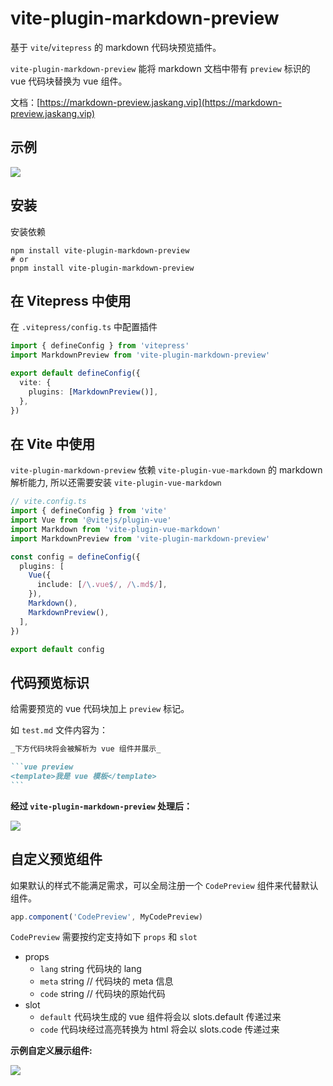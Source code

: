 # vite-plugin-markdown-preview

基于 `vite`/`vitepress` 的 markdown 代码块预览插件。

`vite-plugin-markdown-preview` 能将 markdown 文档中带有 `preview` 标识的 vue 代码块替换为 vue 组件。

文档：[https://markdown-preview.jaskang.vip](https://markdown-preview.jaskang.vip)

## 示例

![](https://markdown-preview.jaskang.vip/1.png)

## 安装

安装依赖

```shell
npm install vite-plugin-markdown-preview
# or
pnpm install vite-plugin-markdown-preview
```

## 在 Vitepress 中使用

在 `.vitepress/config.ts` 中配置插件

```ts
import { defineConfig } from 'vitepress'
import MarkdownPreview from 'vite-plugin-markdown-preview'

export default defineConfig({
  vite: {
    plugins: [MarkdownPreview()],
  },
})
```

## 在 Vite 中使用

`vite-plugin-markdown-preview` 依赖 `vite-plugin-vue-markdown` 的 markdown 解析能力, 所以还需要安装 `vite-plugin-vue-markdown`

```ts
// vite.config.ts
import { defineConfig } from 'vite'
import Vue from '@vitejs/plugin-vue'
import Markdown from 'vite-plugin-vue-markdown'
import MarkdownPreview from 'vite-plugin-markdown-preview'

const config = defineConfig({
  plugins: [
    Vue({
      include: [/\.vue$/, /\.md$/],
    }),
    Markdown(),
    MarkdownPreview(),
  ],
})

export default config
```

## 代码预览标识

给需要预览的 vue 代码块加上 `preview` 标记。

如 `test.md` 文件内容为：

````markdown
_下方代码块将会被解析为 vue 组件并展示_

```vue preview
<template>我是 vue 模板</template>
```
````

**经过 `vite-plugin-markdown-preview` 处理后：**

![](https://markdown-preview.jaskang.vip/2.png)

## 自定义预览组件

如果默认的样式不能满足需求，可以全局注册一个 `CodePreview` 组件来代替默认组件。

```ts
app.component('CodePreview', MyCodePreview)
```

`CodePreview` 需要按约定支持如下 `props` 和 `slot`

- props
  - `lang` string 代码块的 lang
  - `meta` string // 代码块的 meta 信息
  - `code` string // 代码块的原始代码
- slot
  - `default` 代码块生成的 vue 组件将会以 slots.default 传递过来
  - `code` 代码块经过高亮转换为 html 将会以 slots.code 传递过来

**示例自定义展示组件:**

![](https://markdown-preview.jaskang.vip/3.png)
